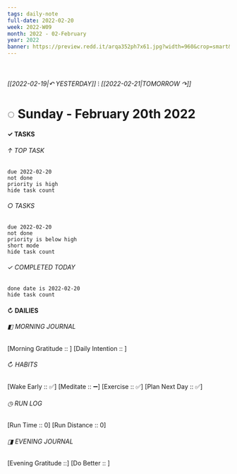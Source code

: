 ```yaml
---
tags: daily-note
full-date: 2022-02-20
week: 2022-W09
month: 2022 - 02-February
year: 2022
banner: https://preview.redd.it/arqa352ph7x61.jpg?width=960&crop=smart&auto=webp&s=84f9245d607b029667d5bfc4abf36547fc6213de
---
```

⠀
###### [[2022-02-19|↶ YESTERDAY]] ⁝ [[2022-02-21|TOMORROW ↷]]
# ◌ Sunday -  February 20th 2022
#### ✓  TASKS

######  ↑ TOP TASK
```tasks
due 2022-02-20
not done
priority is high
hide task count
```
###### ○ TASKS
```tasks
due 2022-02-20
not done
priority is below high
short mode
hide task count
```
###### ✓ COMPLETED TODAY
```tasks
done date is 2022-02-20
hide task count
```
####  ↻ DAILIES

###### ◧ MORNING JOURNAL
[Morning Gratitude :: ]
[Daily Intention :: ]

###### ↻ HABITS
[Wake Early :: ✅]
[Meditate :: ➖]
[Exercise :: ✅]
[Plan Next Day :: ✅]

###### ◷ RUN LOG
[Run Time :: 0]
[Run Distance :: 0]

###### ◨ EVENING JOURNAL
[Evening Gratitude ::]
[Do Better :: ]